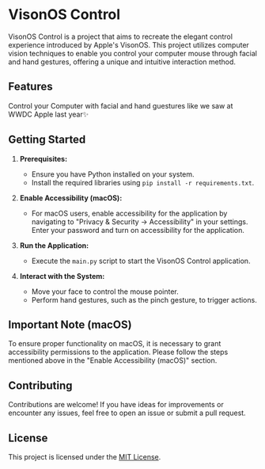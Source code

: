 # VisonOS Control
VisonOS Control is a project that aims to recreate the elegant control experience introduced by Apple's VisonOS. This project utilizes computer vision techniques to enable you control your computer mouse through facial and hand gestures, offering a unique and intuitive interaction method.

## Features
Control your Computer with facial and hand guestures like we saw at WWDC Apple last year✨

## Getting Started
1. **Prerequisites:**
   - Ensure you have Python installed on your system.
   - Install the required libraries using `pip install -r requirements.txt`.

2. **Enable Accessibility (macOS):**
   - For macOS users, enable accessibility for the application by navigating to "Privacy & Security -> Accessibility" in your settings. Enter your password and turn on accessibility for the application.

3. **Run the Application:**
   - Execute the `main.py` script to start the VisonOS Control application.

4. **Interact with the System:**
   - Move your face to control the mouse pointer.
   - Perform hand gestures, such as the pinch gesture, to trigger actions.

## Important Note (macOS)

To ensure proper functionality on macOS, it is necessary to grant accessibility permissions to the application. Please follow the steps mentioned above in the "Enable Accessibility (macOS)" section.

## Contributing

Contributions are welcome! If you have ideas for improvements or encounter any issues, feel free to open an issue or submit a pull request.

## License

This project is licensed under the [MIT License](LICENSE).